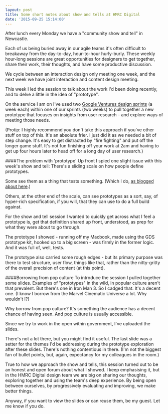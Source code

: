 ```yaml
---
layout: post
title: Some short notes about show and tells at HMRC Digital
date: '2015-09-25 15:14:00'
---
```


After lunch every Monday we have a "community show and tell" in Newcastle.

Each of us being buried away in our agile teams it's often difficult to breakaway from the day-to-day, hour-to-hour hurly-burly. These weekly hour-long sessions are great opportunities for designers to get together, share their work, their thoughts, and have some productive discussion.

We cycle between an interaction design only meeting one week, and the next week we have joint interaction and content design meeting.

This week I led the session to talk about the work I'd been doing recently, and to delve a little in the idea of "prototype".

On the service I am on I've used two [Google Ventures design sprints](http://www.gv.com/sprint/) (a week each) within one of our sprints (two weeks) to pull together a new prototype that focuses on insights from user research - and explore ways of meeting those needs.

(Protip: I highly recommend you don't take this approach if you've other stuff on top of this. It's an absolute frier. I just did it as we needed a bit of step change. It's easy to get distracted by "fire fighting" and put off the longer game stuff. It's not fun finishing off your work at 2am and having to get up four hours later to head off for a long day of user research.)

####The problem with 'prototype'
Up front I spied one slight issue with this week's show and tell: There's a sliding scale on how people define prototypes.

Some see them as a thing that tests something. (Which I do, [as blogged about here](http://www.ermlikeyeah.com/a-short-note-about-prototyping/).)

Others, at the other end of the scale, can see prototypes as a sort, say, of hyper-rich specification, if you will, that they can use to do a full build against.

For the show and tell session I wanted to quickly get across what I feel a prototype is, get that definition shared up front, understood, as prep for what they were about to go through.

The prototype I showed - running off my Macbook, made using the GDS prototype kit, hooked up to a big screen - was firmly in the former logic. And it was full of, well, tests.

The prototype also carried some rough edges - but its primary purpose was there to test structure, user flow, things like that, rather than the nitty-gritty of the overall precision of content (at this point).

####Borrowing from pop culture
To introduce the session I pulled together some slides. Examples of "prototypes" in the wild, in popular culture aren't that prevalent. But there's one in Iron Man 3. So I cadged that. It's a decent one. (I know I borrow from the Marvel Cinematic Universe a lot. Why wouldn't I?)

Why borrow from pop culture? It's something the audience has a decent chance of having seen. And pop culture is usually accessible.

Since we try to work in the open within government, I've uploaded the slides.

There's not a lot there, but you might find it useful. The last slide was a setter for the themes I'd be addressing during the prototype exploration after these slides. There's nothing contentious in there. (I'm not the biggest fan of bullet points, but, again, expectancy for my colleagues in the room.)

True to how we approach the show and tells, this session turned out to be an honest and open forum about what I showed. I keep emphasising it, but in the HMRC Digital design team we are big on sharing our thoughts, exploring together and using the team's deep experience. By being open between ourselves, by progressively evaluating and improving, we make better things.

Anyway, if you want to view the slides or can reuse them, be my guest. Let me know if you do.

<script async class="speakerdeck-embed" data-id="14cf2a93fcda4f3a9a3fb5c62f99cd3d" data-ratio="1.33333333333333" src="//speakerdeck.com/assets/embed.js"></script>